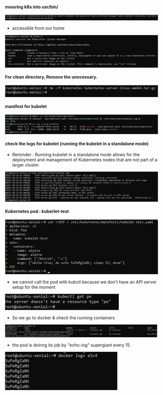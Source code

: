 #### mouving k8s into usr/bin/

![alt text](images2/i1-1.png)

- accessible from our home 

![alt text](images2/i1-2.png)

#### For clean directory, Remove the unecessary.

![alt text](images2/i1-3.png)

#### manifest for kubelet

![alt text](images2/i1-4.png)

#### check the logs for kubelet (running the kubelet in a standalone mode)

- Reminder : Running kubelet in a standalone mode allows for the deployment and management of Kubernetes nodes that are not part of a larger cluster.


![alt text](images2/i1-5.png)

#### Kubernetes pod : kuberlet-test

![alt text](images2/I1-6.png)

- we cannot call the pod with kubctl because we don't have an API server setup for the moment 

![alt text](images2/i1-7.png)

- So we go to docker & check the running containers

![alt text](images2/i1-8.png)

- the pod is doinng its job by "echo-ing" supergiant every 15 

![alt text](images2/i1-9.png)

